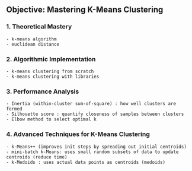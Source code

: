 ## Objective: Mastering K-Means Clustering

### 1. Theoretical Mastery

    - k-means algorithm
    - euclidean distance

### 2. Algorithmic Implementation

    - k-means clustering from scratch
    - k-means clustering with libraries

### 3. Performance Analysis

    - Inertia (within-cluster sum-of-square) : how well clusters are formed
    - Silhouette score : quantify closeness of samples between clusters
    - Elbow method to select optimal k

### 4. Advanced Techniques for K-Means Clustering

    - k-Means++ (improves init steps by spreading out initial centroids)
    - mini-batch k-Means: uses small random subsets of data to update centroids (reduce time)
    - k-Medoids : uses actual data points as centroids (medoids)
